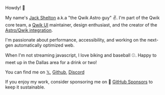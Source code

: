Howdy! 👋

My name's [Jack Shelton](https://jackshelton.com/) a.k.a "the Qwik Astro guy" ✌️. I'm part of the Qwik core team, a [Qwik UI](https://github.com/qwikifiers/qwik-ui) maintainer, design enthusiast, and the creator of the [Astro/Qwik integration](https://github.com/QwikDev/astro).

I'm passionate about performance, accessibility, and working on the next-gen automatically optimized web. 

When I'm not streaming javascript, I love biking and baseball ⚾. Happy to meet up in the Dallas area for a drink or two!

You can find me on
[𝕏](https://twitter.com/TheJackShelton), [Github](https://github.com/thejackshelton), [Discord](https://discordapp.com/users/235529710040252418)

If you enjoy my work, consider sponsoring me on 🫶 [GitHub Sponsors](https://github.com/sponsors/thejackshelton/) to keep it sustainable.
